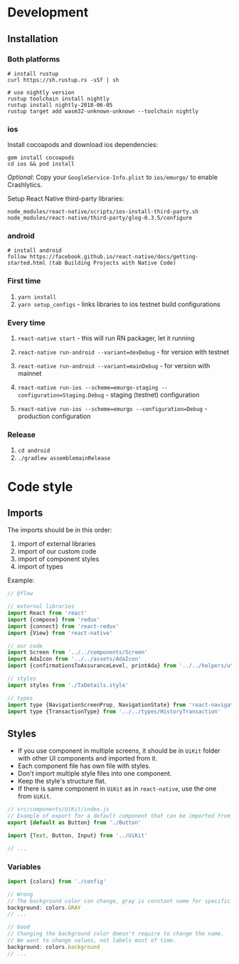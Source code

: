 # Development

## Installation

### Both platforms

```
# install rustup
curl https://sh.rustup.rs -sSf | sh

# use nightly version
rustup toolchain install nightly
rustup install nightly-2018-06-05
rustup target add wasm32-unknown-unknown --toolchain nightly
```

### ios

Install cocoapods and download ios dependencies:

```
gem install cocoapods
cd ios && pod install
```

*Optional*: Copy your `GoogleService-Info.plist` to `ios/emurgo/` to enable Crashlytics.

Setup React Native third-party libraries:
```
node_modules/react-native/scripts/ios-install-third-party.sh
node_modules/react-native/third-party/glog-0.3.5/configure
```

### android

```
# install android
follow https://facebook.github.io/react-native/docs/getting-started.html (tab Building Projects with Native Code)
```

### First time

1. `yarn install`
2. `yarn setup_configs` - links libraries to ios testnet build configurations

### Every time

1. `react-native start` - this will run RN packager, let it running
2. `react-native run-android --variant=devDebug` - for version with testnet
3. `react-native run-android --variant=mainDebug` - for version with mainnet

4. `react-native run-ios --scheme=emurgo-staging --configuration=Staging.Debug` - staging (testnet) configuration
5. `react-native run-ios --scheme=emurgo --configuration=Debug` - production configuration

### Release

1. `cd android`
2. `./gradlew assemblemainRelease`

# Code style

## Imports

The imports should be in this order:

1. import of external libraries
2. import of our custom code
3. import of component styles
4. import of types

Example:

```js
// @flow

// external libraries
import React from 'react'
import {compose} from 'redux'
import {connect} from 'react-redux'
import {View} from 'react-native'

// our code
import Screen from '../../components/Screen'
import AdaIcon from '../../assets/AdaIcon'
import {confirmationsToAssuranceLevel, printAda} from '../../helpers/utils'

// styles
import styles from './TxDetails.style'

// types
import type {NavigationScreenProp, NavigationState} from 'react-navigation'
import type {TransactionType} from '../../types/HistoryTransaction'
```

## Styles

- If you use component in multiple screens, it should be in `UiKit` folder with other UI components and imported from it.
- Each component file has own file with styles.
- Don't import multiple style files into one component.
- Keep the style's structure flat.
- If there is same component in `UiKit` as in `react-native`, use the one from `UiKit`.

```js
// src/components/UiKit/index.js
// Example of export for a default component that can be imported from UI.
export {default as Button} from './Button'
```

```js
import {Text, Button, Input} from '../UiKit'

// ...
```

### Variables

```js
import {colors} from './config'

// Wrong
// The background color can change, gray is constant name for specific color.
background: colors.GRAY
// ...

// Good
// Changing the background color doesn't require to change the name.
// We want to change values, not labels most of time.
background: colors.background
// ...
```
